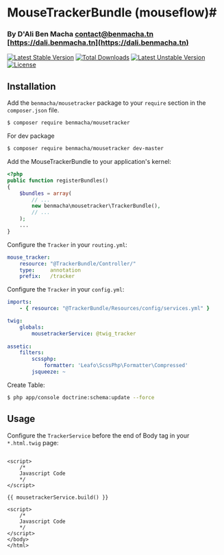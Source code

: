 # MouseTrackerBundle (mouseflow)#
### By D'Ali Ben Macha <contact@benmacha.tn> [https://dali.benmacha.tn](https://dali.benmacha.tn) ###


[![Latest Stable Version](https://poser.pugx.org/benmacha/mousetracker/version)](https://packagist.org/packages/benmacha/mousetracker) [![Total Downloads](https://poser.pugx.org/benmacha/mousetracker/downloads)](https://packagist.org/packages/benmacha/mousetracker) [![Latest Unstable Version](https://poser.pugx.org/benmacha/mousetracker/v/unstable)](//packagist.org/packages/benmacha/mousetracker) [![License](https://poser.pugx.org/benmacha/mousetracker/license)](https://packagist.org/packages/benmacha/mousetracker) 

## Installation ##

Add the `benmacha/mousetracker` package to your `require` section in the `composer.json` file.

``` bash
$ composer require benmacha/mousetracker
```

For dev package 

``` bash
$ composer require benmacha/mousetracker dev-master
```


Add the MouseTrackerBundle to your application's kernel:

``` php
<?php
public function registerBundles()
{
    $bundles = array(
        // ...
        new benmacha\mousetracker\TrackerBundle(),
        // ...
    );
    ...
}
```

Configure the `Tracker` in your `routing.yml`:

``` yaml
mouse_tracker:
    resource: "@TrackerBundle/Controller/"
    type:     annotation
    prefix:   /tracker
```

Configure the `Tracker` in your `config.yml`:

``` yaml
imports:
    - { resource: "@TrackerBundle/Resources/config/services.yml" }

twig:
    globals:
        mousetrackerService: @twig_tracker
        
assetic:
    filters:
        scssphp:
            formatter: 'Leafo\ScssPhp\Formatter\Compressed'
        jsqueeze: ~
```

Create Table:

``` bash
$ php app/console doctrine:schema:update --force
```

## Usage ##

Configure the `TrackerService` before the end of Body tag in your `*.html.twig` page:

``` twig

<script>
    /*
	Javascript Code 
	*/
</script>

{{ mousetrackerService.build() }}

<script>
    /*
	Javascript Code 
	*/
</script>
</body>
</html>

```
